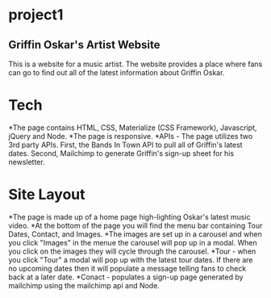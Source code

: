 # project1

## Griffin Oskar's Artist Website

This is a website for a music artist. The website provides a place where fans can go to find out all of the latest information about Griffin Oskar.

# Tech

*The page contains HTML, CSS, Materialize (CSS Framework), Javascript, jQuery and Node.
*The page is responsive.
\*APIs - The page utilizes two 3rd party APIs. First, the Bands In Town API to pull all of Griffin's latest dates. Second, Mailchimp to generate Griffin's sign-up sheet for his newsletter.

# Site Layout

*The page is made up of a home page high-lighting Oskar's latest music video.
*At the bottom of the page you will find the menu bar containing Tour Dates, Contact, and Images.
*The images are set up in a carousel and when you click "Images" in the menue the carousel will pop up in a modal. When you click on the images they will cycle through the carousel.
*Tour - when you click "Tour" a modal will pop up with the latest tour dates. If there are no upcoming dates then it will populate a message telling fans to check back at a later date.
\*Conact - populates a sign-up page generated by mailchimp using the mailchimp api and Node.
